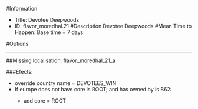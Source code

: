 #Information
 - Title: Devotee Deepwoods
 - ID: flavor_moredhal.21
#Description
Devotee Deepwoods
#Mean Time to Happen:
Base time = 7 days

#Options

___
##Missing localisation: flavor_moredhal_21_a

###Efects:<ul><li>override country name = DEVOTEES_WIN</li><li>If europe does not have core is ROOT; and  has owned by is B62:</li><ul><li>add core = ROOT</li></ul></ul>
